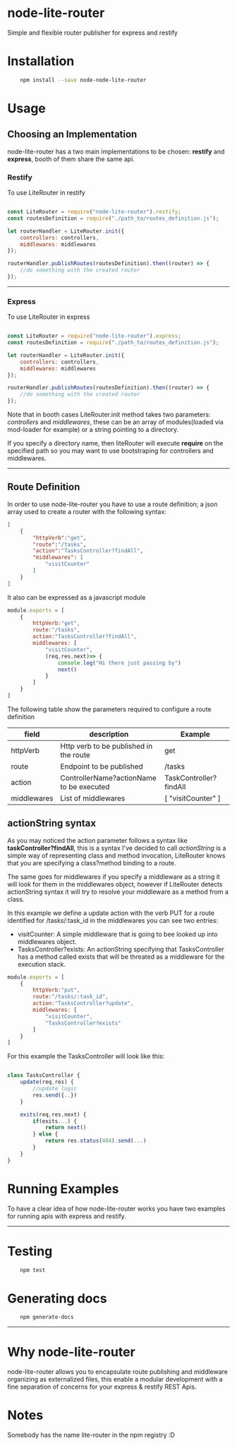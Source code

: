 # node-lite-router

Simple and flexible router publisher for express and restify

# Installation

```bash
    npm install --save node-node-lite-router
```

# Usage

## Choosing an Implementation

node-lite-router has a two main implementations to be chosen: **restify** and **express**, booth of them share the same api.

### Restify

To use LiteRouter in restify

```javascript

const LiteRouter = require("node-lite-router").restify;
const routesDefinition = require("./path_to/routes_definition.js");

let routerHandler = LiteRouter.init({
    controllers: controllers,
    middlewares: middlewares
});

routerHandler.publishRoutes(routesDefinition).then((router) => {
    //do something with the created router
});
```
---

### Express

To use LiteRouter in express

```javascript

const LiteRouter = require("node-lite-router").express;
const routesDefinition = require("./path_to/routes_definition.js");

let routerHandler = LiteRouter.init({
    controllers: controllers,
    middlewares: middlewares
});

routerHandler.publishRoutes(routesDefinition).then((router) => {
    //do something with the created router
});
```

Note that in booth cases LiteRouter.init method takes two parameters: *controllers* and *middlewares*, these can be an array of modules(loaded via mod-loader for example) or a string pointing to a directory.

If you specify a directory name, then liteRouter will execute **require** on the specified path so you may want to use bootstraping for controllers and middlewares.

---

## Route Definition

In order to use node-lite-router you have to use a route definition; a json array used to create a router with the following syntax:

```json
[
    {
        "httpVerb":"get",
        "route":"/tasks",
        "action":"TasksController?findAll",
        "middlewares": [
            "visitCounter"
        ]
    }
]
```
It also can be expressed as a javascript module

```javascript
module.exports = [
    {
        httpVerb:"get",
        route:"/tasks",
        action:"TasksController?findAll",
        middlewares: [
            "visitCounter",
            (req,res,next)=> {
                console.log("Hi there just passing by")
                next()
            }
        ]
    }
]
```

The following table show the parameters required to configure a route definition

field|description|Example
-|-|-
httpVerb|Http verb to be published in the route|get
route|Endpoint to be published|/tasks
action|ControllerName?actionName to be executed|TaskController?findAll
middlewares|List of middlewares|[ "visitCounter" ]


## actionString syntax

As you may noticed the action parameter follows a syntax like **taskController?findAll**, this is a syntax I've decided to call *actionString* is a simple way of representing class and method invocation, LiteRouter knows that you are specifying a class?method binding to a route. 

The same goes for middlewares if you specify a middleware as a string it will look for them in the middlewares object, however if LiteRouter detects actionString syntax it will try to resolve your middleware as a method from a class.

In this example we define a update action with the verb PUT for a route identified for /tasks/:task_id in the middlewares you can see two entries:

* visitCounter: A simple middleware that is going to bee looked up into middlewares object.
* TasksController?exists: An actionString specifying that TasksController has a method called exists that will be threated as a middleware for the execution stack.

```javascript
module.exports = [
    {
        httpVerb:"put",
        route:"/tasks/:task_id",
        action:"TasksController?update",
        middlewares: [
            "visitCounter",
            "TasksController?exists"
        ]
    }
]
```
For this example the TasksController will look like this:

```javascript

class TasksController {
    update(req,res) {
        //update logic
        res.send({..})
    }

    exits(req,res,next) {
        if(exits...) {
            return next()
        } else {
            return res.status(404).send(...)
        }
    }
}
```

# Running Examples

To have a clear idea of how node-lite-router works you have two examples for running apis with express and restify.

---

# Testing

```bash
    npm test
```
# Generating docs

```bash
    npm generate-docs
```
---

# Why node-lite-router

node-lite-router allows you to encapsulate route publishing and middleware organizing as externalized files, this enable a modular development with a fine separation of concerns for your express & restify REST Apis.

# Notes

Somebody has the name lite-router in the npm registry :D